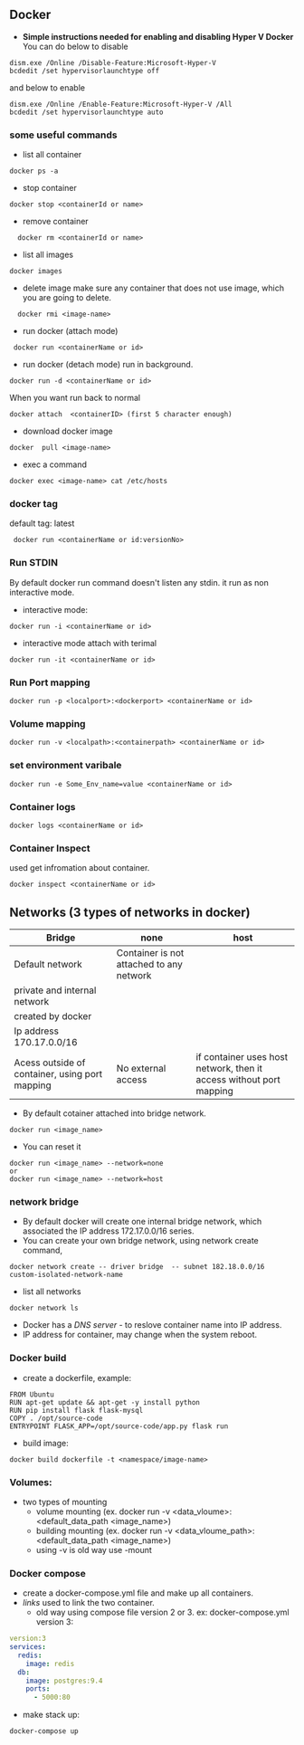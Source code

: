 ## Docker

- **Simple instructions needed for enabling and disabling Hyper V Docker**
You can do below to disable
```shell
dism.exe /Online /Disable-Feature:Microsoft-Hyper-V
bcdedit /set hypervisorlaunchtype off
```
and below to enable
```shell
dism.exe /Online /Enable-Feature:Microsoft-Hyper-V /All
bcdedit /set hypervisorlaunchtype auto 
```

### some useful commands
- list all container
```
docker ps -a
```
- stop container
```
docker stop <containerId or name>
```
- remove container
```
  docker rm <containerId or name>
```
- list all images
```
docker images
```
- delete image
    make sure any container that does not use image, which you are going to delete.
```
  docker rmi <image-name>
 ```

 - run docker (attach mode)
 ```
  docker run <containerName or id>
  ```
  - run docker (detach mode) run in background.
   ```
  docker run -d <containerName or id>
  ```
  When you want run back to normal 
  ```
  docker attach  <containerID> (first 5 character enough)
  ```
  
  - download docker image
  ```
  docker  pull <image-name>
  ```
  - exec a command 
  ```
  docker exec <image-name> cat /etc/hosts
  ```  
 ### docker tag
 default tag: latest
  
 ```
  docker run <containerName or id:versionNo>
```
### Run STDIN
By default docker run command doesn't listen any stdin. it run as non interactive mode.
- interactive mode:
```
docker run -i <containerName or id>
 ```
 - interactive mode attach with terimal 
 ```
docker run -it <containerName or id>
 ```
 
 ###  Run Port mapping
 ```
 docker run -p <localport>:<dockerport> <containerName or id>
 ```
 ### Volume mapping
 
 ```
 docker run -v <localpath>:<containerpath> <containerName or id>
 ```
  ### set environment varibale 
  ```
 docker run -e Some_Env_name=value <containerName or id>
 ```
 ### Container logs
 ``` 
 docker logs <containerName or id>
 ```
 ### Container Inspect 
  used get infromation about container.
  ```
  docker inspect <containerName or id>
  ```
  
  ## Networks (3 types of networks in docker)
  |Bridge|none|host|
  |------|---|-----|
  |Default network|Container is not attached to any network | |
  | private and internal network| | |
  |created by docker| | |
  |Ip address 170.17.0.0/16 ||
  |Acess outside of container, using port mapping|No external access|if container uses host network, then it access without port mapping| 
  
  - By default cotainer attached into bridge network.
  ```
  docker run <image_name> 
  ```
  - You can reset it 
  ```
  docker run <image_name> --network=none 
  or 
  docker run <image_name> --network=host
  ```
  
  ### network bridge 
  -   By default docker will create one internal bridge network, which associated the IP address 172.17.0.0/16 series.
  - You can create your own bridge network,  using network create command,
  ```
  docker network create -- driver bridge  -- subnet 182.18.0.0/16 custom-isolated-network-name  
  ```
  - list all networks
  ```
  docker network ls
  ```
  - Docker has a *DNS server* - to reslove container name into IP address. 
  - IP address for container, may change when the system reboot.
  
  ### Docker build
  - create a dockerfile, example:
  ```
  FROM Ubuntu
  RUN apt-get update && apt-get -y install python
  RUN pip install flask flask-mysql
  COPY . /opt/source-code
  ENTRYPOINT FLASK_APP=/opt/source-code/app.py flask run
  ```
 - build image:
   
  ```
  docker build dockerfile -t <namespace/image-name>
  ````
  
  ### Volumes:
   - two types of mounting
     - volume mounting  (ex. docker run -v <data_vloume>:<default_data_path <image_name>)
     - building mounting (ex. docker run -v <data_vloume_path>:<default_data_path <image_name>)
     - using -v is old way use -mount
     
### Docker compose
   - create a docker-compose.yml file and make up all containers.
   - *links* used to link the two container.
      - old way using compose file version 2 or 3.
 ex: docker-compose.yml version 3:
 ```yml
 version:3
 services:
   redis:
     image: redis
   db:
     image: postgres:9.4
     ports:
       - 5000:80  
 ```
 - make stack up: 
 ```cmd
 docker-compose up
 ```
 
 
   
    
  
  
  
     
  


